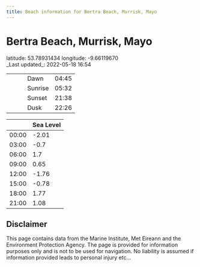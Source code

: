 ```yaml
---
title: Beach information for Bertra Beach, Murrisk, Mayo
---
```

# Bertra Beach, Murrisk, Mayo 

<div class="location-info">latitude: 53.78931434 longitude: -9.66119670</div>
<div class="met-eireann-warnings"></div>
_Last updated_: 2022-05-18 16:54

|   |   |   |   |   |
|---|---|---|---|---|
|   |   |   | Dawn  | 04:45 |
|   |   |   | Sunrise  | 05:32 |
|   |   |   | Sunset  | 21:38 |
|   |   |   | Dusk  | 22:26 |

<div></div>

|   | Sea Level  |
|---|---|
| 00:00 | -2.01 |
| 03:00 | -0.7 |
| 06:00 | 1.7 |
| 09:00 | 0.65 |
| 12:00 | -1.76 |
| 15:00 | -0.78 |
| 18:00 | 1.77 |
| 21:00 | 1.08 |

## Disclaimer

This page contains data from the Marine Institute,
Met Eireann and the Environment Protection Agency. The page is provided for
information purposes only and is not to be used for navigation. No liability
is assumed if information provided leads to personal injury etc...